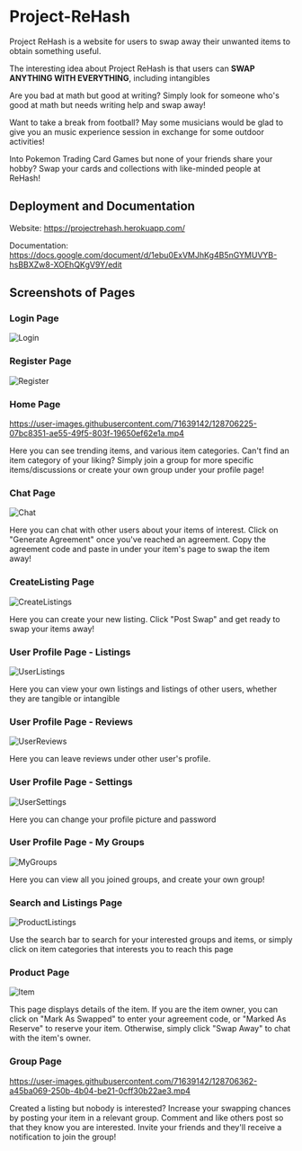 # Project-ReHash
Project ReHash is a website for users to swap away their unwanted items to obtain something useful.

The interesting idea about Project ReHash is that users can <b>SWAP ANYTHING WITH EVERYTHING</b>, including intangibles

Are you bad at math but good at writing? Simply look for someone who's good at math but needs writing help and swap away!

Want to take a break from football? May some musicians would be glad to give you an music experience session in exchange for some outdoor activities!

Into Pokemon Trading Card Games but none of your friends share your hobby? Swap your cards and collections with like-minded people at ReHash!

## Deployment and Documentation
Website: https://projectrehash.herokuapp.com/

Documentation: https://docs.google.com/document/d/1ebu0ExVMJhKg4B5nGYMUVYB-hsBBXZw8-XOEhQKgV9Y/edit

## Screenshots of Pages
### Login Page

![Login](https://user-images.githubusercontent.com/71639142/128706175-05af4eff-4484-427f-8cb1-9c5c6e61e947.PNG)

### Register Page

![Register](https://user-images.githubusercontent.com/71639142/128706203-62a88476-5f6c-4b38-881b-b3e798bcc296.PNG)

### Home Page

https://user-images.githubusercontent.com/71639142/128706225-07bc8351-ae55-49f5-803f-19650ef62e1a.mp4

Here you can see trending items, and various item categories. Can't find an item category of your liking? Simply join a group for more specific items/discussions or create your own group under your profile page!

### Chat Page

![Chat](https://user-images.githubusercontent.com/71639142/128706327-6bd93d8c-486f-4911-996a-24a2fb2b5615.PNG)

Here you can chat with other users about your items of interest. Click on "Generate Agreement" once you've reached an agreement. Copy the agreement code and paste in under your item's page to swap the item away!

### CreateListing Page

![CreateListings](https://user-images.githubusercontent.com/71639142/128706334-f4896096-a1f9-44f4-b54d-15497a470764.PNG)

Here you can create your new listing. Click "Post Swap" and get ready to swap your items away!


### User Profile Page - Listings

![UserListings](https://user-images.githubusercontent.com/71639142/128706483-cc700c33-ce7b-4a6c-b8f9-8d82f95f89ec.PNG)

Here you can view your own listings and listings of other users, whether they are tangible or intangible

### User Profile Page - Reviews

![UserReviews](https://user-images.githubusercontent.com/71639142/128706498-2661dac1-e358-4fc3-98d6-80138ec4b68d.PNG)

Here you can leave reviews under other user's profile.

### User Profile Page - Settings

![UserSettings](https://user-images.githubusercontent.com/71639142/128706573-84b0c14e-e06d-44c6-b509-1d8d1b172a30.PNG)

Here you can change your profile picture and password

### User Profile Page - My Groups

![MyGroups](https://user-images.githubusercontent.com/71639142/128706421-52864088-845f-46fc-9b29-9b8a1c6c8768.PNG)

Here you can view all you joined groups, and create your own group!

### Search and Listings Page

![ProductListings](https://user-images.githubusercontent.com/71639142/128706460-e7b03185-2fae-45fb-a164-35a7c9b2a9c7.PNG)

Use the search bar to search for your interested groups and items, or simply click on item categories that interests you to reach this page

### Product Page

![Item](https://user-images.githubusercontent.com/71639142/128706400-df6ee1f9-62ff-4b58-b9a7-aac241366506.PNG)

This page displays details of the item. If you are the item owner, you can click on "Mark As Swapped" to enter your agreement code, or "Marked As Reserve" to reserve your item. Otherwise, simply click "Swap Away" to chat with the item's owner.

### Group Page

https://user-images.githubusercontent.com/71639142/128706362-a45ba069-250b-4b04-be21-0cff30b22ae3.mp4

Created a listing but nobody is interested? Increase your swapping chances by posting your item in a relevant group. Comment and like others post so that they know you are interested. Invite your friends and they'll receive a notification to join the group!
